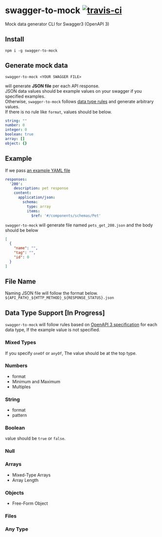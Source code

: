 # swagger-to-mock [![travis-ci](https://travis-ci.org/yayoc/swagger-to-mock.svg?branch=master)](https://travis-ci.org/yayoc/swagger-to-mock)

Mock data generator CLI for Swagger3 (OpenAPI 3)

## Install

```shell
npm i -g swagger-to-mock
```

## Generate mock data

```shell
swagger-to-mock <YOUR SWAGGER FILE>
```

will generate **JSON file** per each API response.  
JSON data values should be example values on your swagger if you specified examples.  
Otherwise, `swagger-to-mock` follows [data type rules](https://github.com/yayoc/swagger-to-mock/#data-type-support) and generate arbitrary values.  
If there is no rule like `format`, values should be below.

```yaml
string: ""
number: 0
integer: 0
boolean: true
array: []
object: {}
```

## Example

If we pass [an example YAML file](https://github.com/OAI/OpenAPI-Specification/blob/master/examples/v3.0/petstore-expanded.yaml)

```yaml
responses:
  '200':
    description: pet response
    content:
      application/json:
        schema:
          type: array
          items:
            $ref: '#/components/schemas/Pet'
```

`swagger-to-mock` will generate file named `pets_get_200.json` and the body should be below

```json
[
  {
    "name": "",
    "tag": "",
    "id": 0
  }
]
```

## File Name

Naming JSON file will follow the format below. 
`${API_PATH}_${HTTP_METHOD}_${RESPONSE_STATUS}.json`

## Data Type Support [In Progress]

`swagger-to-mock` will follow rules based on [OpenAPI 3 specification](https://swagger.io/docs/specification/data-models/data-types/) for each data type, If the example value is not specified.

### Mixed Types

If you specify `oneOf` or `anyOf`, The value should be at the top type.

### Numbers

- format
- Minimum and Maximum
- Multiples

### String

- format
- pattern

### Boolean

value should be `true` or `false`.

### Null

### Arrays

- Mixed-Type Arrays
- Array Length

### Objects

- Free-Form Object

### Files

### Any Type
